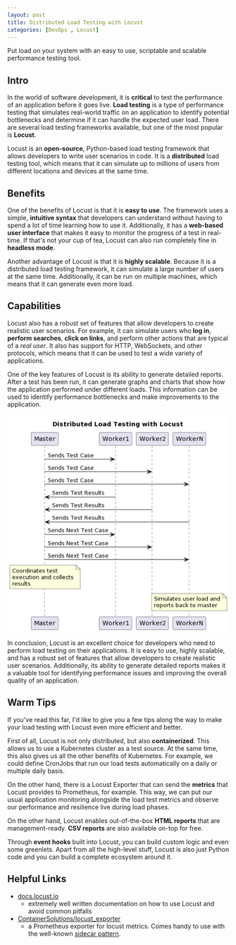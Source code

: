 ```yaml
---
layout: post
title: Distributed Load Testing with Locust
categories: [DevOps , Locust]
---
```


Put load on your system with an easy to use, scriptable and scalable performance testing tool.

## Intro

In the world of software development, it is **critical** to test the performance of an application before it goes live. **Load testing** is a type of performance testing that simulates real-world traffic on an application to identify potential bottlenecks and determine if it can handle the expected user load. There are several load testing frameworks available, but one of the most popular is **Locust**.

Locust is an **open-source**, Python-based load testing framework that allows developers to write user scenarios in code. It is a **distributed** load testing tool, which means that it can simulate up to millions of users from different locations and devices at the same time.

## Benefits

One of the benefits of Locust is that it is **easy to use**. The framework uses a simple, **intuitive syntax** that developers can understand without having to spend a lot of time learning how to use it. Additionally, it has a **web-based user interface** that makes it easy to monitor the progress of a test in real-time. If that's not your cup of tea, Locust can also run completely fine in **headless mode**.

Another advantage of Locust is that it is **highly scalable**. Because it is a distributed load testing framework, it can simulate a large number of users at the same time. Additionally, it can be run on multiple machines, which means that it can generate even more load.

## Capabilities

Locust also has a robust set of features that allow developers to create realistic user scenarios. For example, it can simulate users who **log in**, **perform searches**, **click on links**, and perform other actions that are typical of a *real user*. It also has support for HTTP, WebSockets, and other protocols, which means that it can be used to test a wide variety of applications.

One of the key features of Locust is its ability to generate detailed reports. After a test has been run, it can generate graphs and charts that show how the application performed under different loads. This information can be used to identify performance bottlenecks and make improvements to the application.

<div style="text-align: center"><img src="/images/2023-03-14/01.png"/></div>

In conclusion, Locust is an excellent choice for developers who need to perform load testing on their applications. It is easy to use, highly scalable, and has a robust set of features that allow developers to create realistic user scenarios. Additionally, its ability to generate detailed reports makes it a valuable tool for identifying performance issues and improving the overall quality of an application.

## Warm Tips

If you've read this far, I'd like to give you a few tips along the way to make your load testing with Locust even more efficient and better.

First of all, Locust is not only distributed, but also **containerized**. This allows us to use a Kubernetes cluster as a test source. At the same time, this also gives us all the other benefits of Kubernetes. For example, we could define CronJobs that run our load tests automatically on a daily or multiple daily basis.

On the other hand, there is a Locust Exporter that can send the **metrics** that Locust provides to Prometheus, for example. This way, we can put our usual application monitoring alongside the load test metrics and observe our performance and resilience live during load phases.

On the other hand, Locust enables out-of-the-box **HTML reports** that are management-ready. **CSV reports** are also available on-top for free.

Through **event hooks** built into Locust, you can build custom logic and even some greenlets. Apart from all the high-level stuff, Locust is also just Python code and you can build a complete ecosystem around it.

## Helpful Links

- [docs.locust.io](https://docs.locust.io/en/stable/)
  - extremely well written documentation on how to use Locust and avoid common pitfalls
- [ContainerSolutions/locust_exporter](https://github.com/ContainerSolutions/locust_exporter)
  - a Prometheus exporter for locust metrics. Comes handy to use with the well-known [sidecar pattern](https://itnext.io/application-architecture-for-microservices-sidecar-pattern-c5c0074e8f1d).
